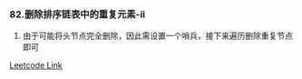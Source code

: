 ### 82.删除排序链表中的重复元素-ii
 
1. 由于可能将头节点完全删除，因此需设置一个哨兵，接下来遍历删除重复节点即可

[Leetcode Link](https://leetcode-cn.com/problems/remove-duplicates-from-sorted-list-ii/)